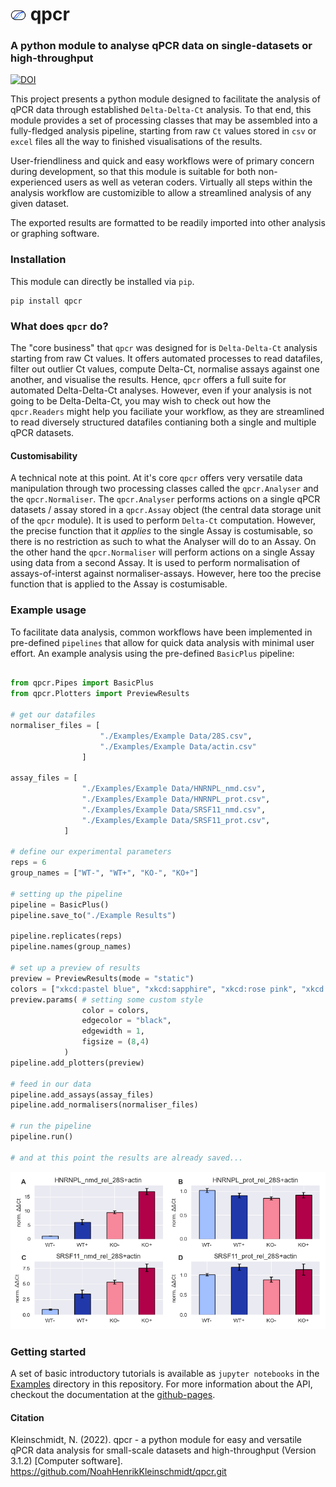 <!-- # <img src="https://user-images.githubusercontent.com/89252165/153070064-4d3fb42e-a5f9-40fd-b856-755d58a52687.svg" width="32"> qpcr -->
# <img src="./docs/qpcr_tiny.svg" width="25"> qpcr

### A python module to analyse qPCR data on single-datasets or high-throughput

[![DOI](https://zenodo.org/badge/398244987.svg)](https://zenodo.org/badge/latestdoi/398244987)


This project presents a python module designed to facilitate the analysis of qPCR data through established `Delta-Delta-Ct` analysis. To that end, this module provides a set of processing classes that may be assembled into a fully-fledged analysis pipeline, starting from raw `Ct` values stored in `csv` or `excel` files all the way to finished visualisations of the results. 

User-friendliness and quick and easy workflows were of primary concern during development, so that this module is suitable for both non-experienced users as well as veteran coders. Virtually all steps within the analysis workflow are customizible to allow a streamlined analysis of any given dataset.

The exported results are formatted to be readily imported into other analysis or graphing software.

### Installation
This module can directly be installed via `pip`.

```
pip install qpcr
```

### What does `qpcr` do?
The "core business" that `qpcr` was designed for is `Delta-Delta-Ct` analysis starting from raw Ct values. It offers automated processes to read datafiles, filter out outlier Ct values, compute Delta-Ct, normalise assays against one another, and visualise the results. Hence, `qpcr` offers a full suite for automated Delta-Delta-Ct analyses.
However, even if your analysis is not going to be Delta-Delta-Ct, you may wish to check out how the `qpcr.Readers` might help you faciliate your workflow, as they are streamlined to read diversely structured datafiles contianing both a single and multiple qPCR datasets. 

#### Customisability
A technical note at this point. At it's core `qpcr` offers very versatile data manipulation through two processing classes called the `qpcr.Analyser` and the `qpcr.Normaliser`. The `qpcr.Analyser` performs actions on a single qPCR datasets / assay stored in a `qpcr.Assay` object (the central data storage unit of the `qpcr` module). 
It is used to perform `Delta-Ct` computation. However, the precise function that it _applies_ to the single Assay is costumisable, so there is no restriction as such to what the Analyser will do to an Assay. 
On the other hand the `qpcr.Normaliser` will perform actions on a single Assay using data from a second Assay. It is used to perform normalisation of assays-of-interst against normaliser-assays. However, here too the precise function that is applied to the Assay is costumisable.  

### Example usage
To facilitate data analysis, common workflows have been implemented in pre-defined `pipelines` that allow for quick data analysis with minimal user effort. An example analysis using the pre-defined `BasicPlus` pipeline:

```python

from qpcr.Pipes import BasicPlus
from qpcr.Plotters import PreviewResults

# get our datafiles
normaliser_files = [
                    "./Examples/Example Data/28S.csv",
                    "./Examples/Example Data/actin.csv"
                ]

assay_files = [
                "./Examples/Example Data/HNRNPL_nmd.csv",
                "./Examples/Example Data/HNRNPL_prot.csv",
                "./Examples/Example Data/SRSF11_nmd.csv",
                "./Examples/Example Data/SRSF11_prot.csv",
            ]

# define our experimental parameters
reps = 6
group_names = ["WT-", "WT+", "KO-", "KO+"] 

# setting up the pipeline
pipeline = BasicPlus()
pipeline.save_to("./Example Results")

pipeline.replicates(reps)
pipeline.names(group_names)

# set up a preview of results
preview = PreviewResults(mode = "static")
colors = ["xkcd:pastel blue", "xkcd:sapphire", "xkcd:rose pink", "xkcd:raspberry"]
preview.params( # setting some custom style
                color = colors, 
                edgecolor = "black", 
                edgewidth = 1, 
                figsize = (8,4)
            )
pipeline.add_plotters(preview)

# feed in our data
pipeline.add_assays(assay_files)
pipeline.add_normalisers(normaliser_files)

# run the pipeline
pipeline.run()

# and at this point the results are already saved...
```

![](./Examples/Example%20Results/colorful.png)


### Getting started
A set of basic introductory tutorials is available as `jupyter notebooks` in the [Examples](https://github.com/NoahHenrikKleinschmidt/qpcr/tree/main/Examples) directory in this repository. For more information about the API, checkout the documentation at the [github-pages](https://noahhenrikkleinschmidt.github.io/qpcr/index.html).


#### Citation
Kleinschmidt, N. (2022). qpcr - a python module for easy and versatile qPCR data analysis for small-scale datasets and high-throughput (Version 3.1.2) [Computer software]. https://github.com/NoahHenrikKleinschmidt/qpcr.git

